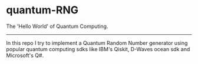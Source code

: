 # quantum-RNG
The 'Hello World' of Quantum Computing.

------------------------------------------

In this repo I try to implement a Quantum Random Number generator using popular quantum computing sdks like IBM's Qiskit, D-Waves ocean sdk and Microsoft's Q#.